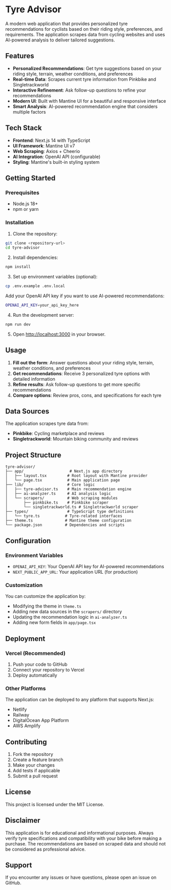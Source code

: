 # Tyre Advisor

A modern web application that provides personalized tyre recommendations for cyclists based on their riding style, preferences, and requirements. The application scrapes data from cycling websites and uses AI-powered analysis to deliver tailored suggestions.

## Features

- **Personalized Recommendations**: Get tyre suggestions based on your riding style, terrain, weather conditions, and preferences
- **Real-time Data**: Scrapes current tyre information from Pinkbike and Singletrackworld
- **Interactive Refinement**: Ask follow-up questions to refine your recommendations
- **Modern UI**: Built with Mantine UI for a beautiful and responsive interface
- **Smart Analysis**: AI-powered recommendation engine that considers multiple factors

## Tech Stack

- **Frontend**: Next.js 14 with TypeScript
- **UI Framework**: Mantine UI v7
- **Web Scraping**: Axios + Cheerio
- **AI Integration**: OpenAI API (configurable)
- **Styling**: Mantine's built-in styling system

## Getting Started

### Prerequisites

- Node.js 18+ 
- npm or yarn

### Installation

1. Clone the repository:
```bash
git clone <repository-url>
cd tyre-advisor
```

2. Install dependencies:
```bash
npm install
```

3. Set up environment variables (optional):
```bash
cp .env.example .env.local
```

Add your OpenAI API key if you want to use AI-powered recommendations:
```bash
OPENAI_API_KEY=your_api_key_here
```

4. Run the development server:
```bash
npm run dev
```

5. Open [http://localhost:3000](http://localhost:3000) in your browser.

## Usage

1. **Fill out the form**: Answer questions about your riding style, terrain, weather conditions, and preferences
2. **Get recommendations**: Receive 3 personalized tyre options with detailed information
3. **Refine results**: Ask follow-up questions to get more specific recommendations
4. **Compare options**: Review pros, cons, and specifications for each tyre

## Data Sources

The application scrapes tyre data from:
- **Pinkbike**: Cycling marketplace and reviews
- **Singletrackworld**: Mountain biking community and reviews

## Project Structure

```
tyre-advisor/
├── app/                    # Next.js app directory
│   ├── layout.tsx         # Root layout with Mantine provider
│   └── page.tsx           # Main application page
├── lib/                   # Core logic
│   ├── tyre-advisor.ts    # Main recommendation engine
│   ├── ai-analyzer.ts     # AI analysis logic
│   └── scrapers/          # Web scraping modules
│       ├── pinkbike.ts    # Pinkbike scraper
│       └── singletrackworld.ts # Singletrackworld scraper
├── types/                 # TypeScript type definitions
│   └── tyre.ts           # Tyre-related interfaces
├── theme.ts              # Mantine theme configuration
└── package.json          # Dependencies and scripts
```

## Configuration

### Environment Variables

- `OPENAI_API_KEY`: Your OpenAI API key for AI-powered recommendations
- `NEXT_PUBLIC_APP_URL`: Your application URL (for production)

### Customization

You can customize the application by:
- Modifying the theme in `theme.ts`
- Adding new data sources in the `scrapers/` directory
- Updating the recommendation logic in `ai-analyzer.ts`
- Adding new form fields in `app/page.tsx`

## Deployment

### Vercel (Recommended)

1. Push your code to GitHub
2. Connect your repository to Vercel
3. Deploy automatically

### Other Platforms

The application can be deployed to any platform that supports Next.js:
- Netlify
- Railway
- DigitalOcean App Platform
- AWS Amplify

## Contributing

1. Fork the repository
2. Create a feature branch
3. Make your changes
4. Add tests if applicable
5. Submit a pull request

## License

This project is licensed under the MIT License.

## Disclaimer

This application is for educational and informational purposes. Always verify tyre specifications and compatibility with your bike before making a purchase. The recommendations are based on scraped data and should not be considered as professional advice.

## Support

If you encounter any issues or have questions, please open an issue on GitHub. 